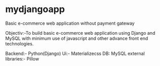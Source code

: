 # mydjangoapp
Basic e-commerce web application without payment gateway

Objectiv:-To build basic e-commerce web application using Django and MySQL with minimum use of javascript and other advance front end technologies.

Backend:- Python(Django)
Ui:- Materializecss
DB: MySQL
external libraries:- Pillow 
